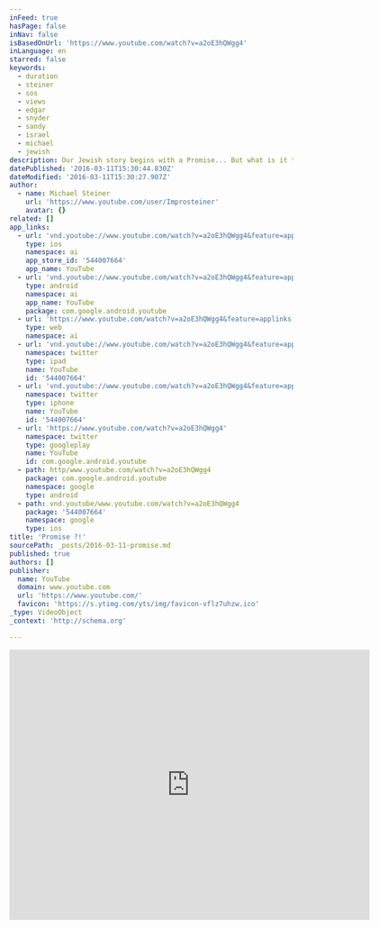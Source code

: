 ```yaml
---
inFeed: true
hasPage: false
inNav: false
isBasedOnUrl: 'https://www.youtube.com/watch?v=a2oE3hQWgg4'
inLanguage: en
starred: false
keywords:
  - duration
  - steiner
  - sos
  - views
  - edgar
  - snyder
  - sandy
  - israel
  - michael
  - jewish
description: Our Jewish story begins with a Promise... But what is it that we do with this Promise -- is really up to each of us... I believe the Promise Means Caring for Others.
datePublished: '2016-03-11T15:30:44.830Z'
dateModified: '2016-03-11T15:30:27.907Z'
author:
  - name: Michael Steiner
    url: 'https://www.youtube.com/user/Improsteiner'
    avatar: {}
related: []
app_links:
  - url: 'vnd.youtube://www.youtube.com/watch?v=a2oE3hQWgg4&feature=applinks'
    type: ios
    namespace: ai
    app_store_id: '544007664'
    app_name: YouTube
  - url: 'vnd.youtube://www.youtube.com/watch?v=a2oE3hQWgg4&feature=applinks'
    type: android
    namespace: ai
    app_name: YouTube
    package: com.google.android.youtube
  - url: 'https://www.youtube.com/watch?v=a2oE3hQWgg4&feature=applinks'
    type: web
    namespace: ai
  - url: 'vnd.youtube://www.youtube.com/watch?v=a2oE3hQWgg4&feature=applinks'
    namespace: twitter
    type: ipad
    name: YouTube
    id: '544007664'
  - url: 'vnd.youtube://www.youtube.com/watch?v=a2oE3hQWgg4&feature=applinks'
    namespace: twitter
    type: iphone
    name: YouTube
    id: '544007664'
  - url: 'https://www.youtube.com/watch?v=a2oE3hQWgg4'
    namespace: twitter
    type: googleplay
    name: YouTube
    id: com.google.android.youtube
  - path: http/www.youtube.com/watch?v=a2oE3hQWgg4
    package: com.google.android.youtube
    namespace: google
    type: android
  - path: vnd.youtube/www.youtube.com/watch?v=a2oE3hQWgg4
    package: '544007664'
    namespace: google
    type: ios
title: 'Promise ?!'
sourcePath: _posts/2016-03-11-promise.md
published: true
authors: []
publisher:
  name: YouTube
  domain: www.youtube.com
  url: 'https://www.youtube.com/'
  favicon: 'https://s.ytimg.com/yts/img/favicon-vflz7uhzw.ico'
_type: VideoObject
_context: 'http://schema.org'

---
```

<iframe src="https://cdn.embedly.com/widgets/media.html?src=https%3A%2F%2Fwww.youtube.com%2Fembed%2Fa2oE3hQWgg4%3Ffeature%3Doembed&amp;url=https%3A%2F%2Fwww.youtube.com%2Fwatch%3Fv%3Da2oE3hQWgg4&amp;image=https%3A%2F%2Fi.ytimg.com%2Fvi%2Fa2oE3hQWgg4%2Fhqdefault.jpg&amp;key=b7d04c9b404c499eba89ee7072e1c4f7&amp;type=text%2Fhtml&amp;schema=youtube" width="640" height="480" scrolling="no" frameborder="0" allowfullscreen="allowfullscreen" style=""></iframe>